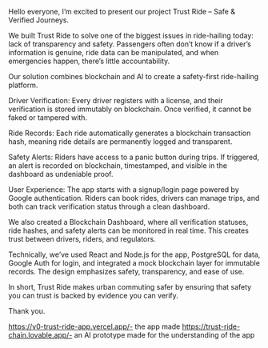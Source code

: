 Hello everyone,
I’m excited to present our project Trust Ride – Safe & Verified Journeys.

We built Trust Ride to solve one of the biggest issues in ride-hailing today: lack of transparency and safety. Passengers often don’t know if a driver’s information is genuine, ride data can be manipulated, and when emergencies happen, there’s little accountability.

Our solution combines blockchain and AI to create a safety-first ride-hailing platform.

Driver Verification: Every driver registers with a license, and their verification is stored immutably on blockchain. Once verified, it cannot be faked or tampered with.

Ride Records: Each ride automatically generates a blockchain transaction hash, meaning ride details are permanently logged and transparent.

Safety Alerts: Riders have access to a panic button during trips. If triggered, an alert is recorded on blockchain, timestamped, and visible in the dashboard as undeniable proof.

User Experience: The app starts with a signup/login page powered by Google authentication. Riders can book rides, drivers can manage trips, and both can track verification status through a clean dashboard.

We also created a Blockchain Dashboard, where all verification statuses, ride hashes, and safety alerts can be monitored in real time. This creates trust between drivers, riders, and regulators.

Technically, we’ve used React and Node.js for the app, PostgreSQL for data, Google Auth for login, and integrated a mock blockchain layer for immutable records. The design emphasizes safety, transparency, and ease of use.

In short, Trust Ride makes urban commuting safer by ensuring that safety you can trust is backed by evidence you can verify.

Thank you.


https://v0-trust-ride-app.vercel.app/- the app made 
https://trust-ride-chain.lovable.app/- an AI prototype made for the understanding of the app

